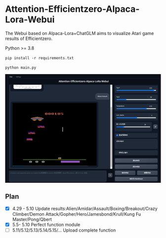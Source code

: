 # Attention-Efficientzero-Alpaca-Lora-Webui

The Webui based on Alpaca-Lora+ChatGLM aims to visualize Atari game results of Efficientzero.

Python >= 3.8

`pip install -r requirements.txt `

`python main.py`

<img src="/static/visual.png"></img>



## Plan
- [x] 4.29 - 5.10 Update results:Alien/Amidar/Assault/Boxing/Breakout/Crazy Climber/Demon Attack/Gopher/Hero/Jamesbond/Krull/Kung Fu Master/Pong/Qbert
- [x] 5.5- 5.10 Perfect function module
- [ ] 5.11/5.12/5.13/5.14/5.15/... Upload complete function
